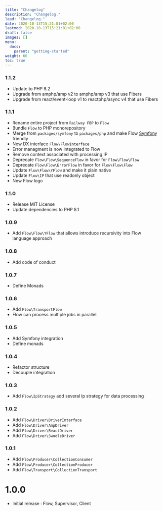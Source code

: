 ```yaml
---
title: "Changelog"
description: "Changelog."
lead: "Changelog."
date: 2020-10-13T15:21:01+02:00
lastmod: 2020-10-13T15:21:01+02:00
draft: false
images: []
menu:
  docs:
    parent: "getting-started"
weight: 60
toc: true
---
```


### 1.1.2

- Update to PHP 8.2
- Upgrade from amphp/amp v2 to amphp/amp v3 that use Fibers
- Upgrade from react/event-loop v1 to reactphp/async v4 that use Fibers

### 1.1.1

- Rename entire project from `Railway FBP` to `Flow`
- Bundle `Flow` to PHP monorepository
- Merge from `packages/symfony` to `packages/php` and make Flow [Symfony](https://symfony.com) friendly
- New DX interface `Flow\FlowInterface`
- Error managment is now integrated to Flow
- Remove context associated with processing IP
- Deprecate `Flow\Flow\SequenceFlow` in favor for `Flow\Flow\Flow`
- Deprecate `Flow\Flow\ErrorFlow` in favor for `Flow\Flow\Flow`
- Update `Flow\Flow\YFlow` and make it plain native
- Update `Flow\IP` that use readonly object
- New Flow logo

### 1.1.0

- Release MIT License
- Update dependencies to PHP 8.1

### 1.0.9

- Add `Flow\Flow\YFlow` that allows introduce recursivity into Flow language approach

### 1.0.8

- Add code of conduct

### 1.0.7

- Define Monads

### 1.0.6

- Add `Flow\TransportFlow`
- Flow can process multiple jobs in parallel

### 1.0.5

- Add Symfony integration
- Define monads

### 1.0.4

- Refactor structure
- Decouple integration

### 1.0.3

- Add `Flow\IpStrategy` add several Ip strategy for data processing

### 1.0.2

- Add `Flow\Driver\DriverInterface`
- Add `Flow\Driver\AmpDriver`
- Add `Flow\Driver\ReactDriver`
- Add `Flow\Driver\SwooleDriver`

### 1.0.1

- Add `Flow\Producer\CollectionConsumer`
- Add `Flow\Producer\CollectionProducer`
- Add `Flow\Transport\CollectionTransport`

# 1.0.0

- Initial release : Flow, Supervisor, Client